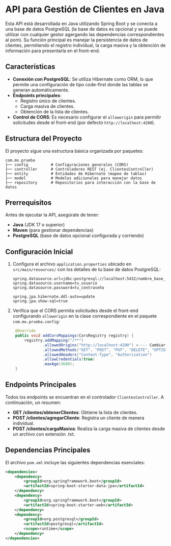 # API para Gestión de Clientes en Java

Esta API está desarrollada en Java utilizando Spring Boot y se conecta a una base de datos PostgreSQL (la base de datos es opcional y se puede utilizar con cualquier gestor agergando las dependencias correspondientes al pom). Su función principal es manejar la persistencia de datos de clientes, permitiendo el registro individual, la carga masiva y la obtención de información para presentarla en el front-end.

## Características

- **Conexión con PostgreSQL**: Se utiliza Hibernate como ORM, lo que permite una configuración de tipo code-first donde las tablas se generan automáticamente.
- **Endpoints principales**:
  - Registro único de clientes.
  - Carga masiva de clientes.
  - Obtención de la lista de clientes.
- **Control de CORS**: Es necesario configurar el `alloworigin` para permitir solicitudes desde el front-end (por defecto `http://localhost:4200`).

## Estructura del Proyecto

El proyecto sigue una estructura básica organizada por paquetes:

```
com.mx.prueba
├── config          # Configuraciones generales (CORS)
├── controller      # Controladores REST (ej. ClientesController)
├── entity          # Entidades de Hibernate (mapeo de tablas)
├── model           # Modelos adicionales para manejar datos
├── repository      # Repositorios para interacción con la base de datos
```

## Prerrequisitos

Antes de ejecutar la API, asegúrate de tener:

- **Java** (JDK 17 o superior)
- **Maven** (para gestionar dependencias)
- **PostgreSQL** (base de datos opcional configurada y corriendo)

## Configuración Inicial

1. Configura el archivo `application.properties` ubicado en `src/main/resources/` con los detalles de tu base de datos PostgreSQL:

   ```properties
   spring.datasource.url=jdbc:postgresql://localhost:5432/nombre_base_datos
   spring.datasource.username=tu_usuario
   spring.datasource.password=tu_contraseña

   spring.jpa.hibernate.ddl-auto=update
   spring.jpa.show-sql=true
   ```

2. Verifica que el CORS permita solicitudes desde el front-end configurando `alloworigin` en la clase correspondiente en el paquete `com.mx.prueba.config`:

   ```java
    @Override
    public void addCorsMappings(CorsRegistry registry) {
        registry.addMapping("/**")
                .allowedOrigins("http://localhost:4200") <---- Cambiar para el Front-End
                .allowedMethods("GET", "POST", "PUT", "DELETE", "OPTIONS")
                .allowedHeaders("Content-Type", "Authorization")
                .allowCredentials(true)
                .maxAge(3600);
    }
   ```

## Endpoints Principales

Todos los endpoints se encuentran en el controlador `ClientesController`. A continuación, un resumen:

- **GET /clientes/obtenerClientes**: Obtiene la lista de clientes.
- **POST /clientes/agregarCliente**: Registra un cliente de manera individual.
- **POST /clientes/cargaMasiva**: Realiza la carga masiva de clientes desde un archivo con extensión .txt.

## Dependencias Principales

El archivo `pom.xml` incluye las siguientes dependencias esenciales:

```xml
<dependencies>
    <dependency>
        <groupId>org.springframework.boot</groupId>
        <artifactId>spring-boot-starter-data-jpa</artifactId>
    </dependency>
    <dependency>
        <groupId>org.springframework.boot</groupId>
        <artifactId>spring-boot-starter-web</artifactId>
    </dependency>
    <dependency>
        <groupId>org.postgresql</groupId>
        <artifactId>postgresql</artifactId>
        <scope>runtime</scope>
    </dependency>
</dependencies>
```
